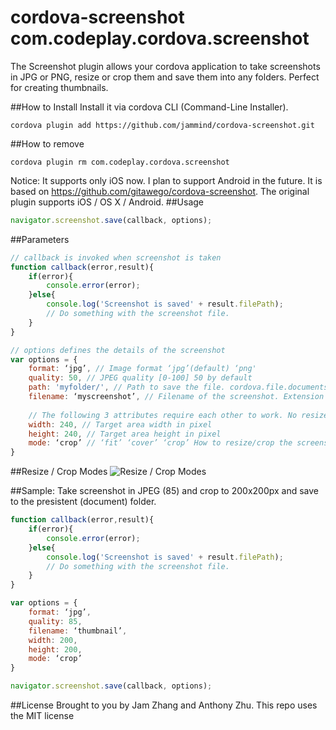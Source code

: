 cordova-screenshot
com.codeplay.cordova.screenshot
==================

The Screenshot plugin allows your cordova application to take screenshots in JPG or PNG, resize or crop them and save them into any folders. Perfect for creating thumbnails.

##How to Install
Install it via cordova CLI (Command-Line Installer).
```
cordova plugin add https://github.com/jammind/cordova-screenshot.git
```

##How to remove
```
cordova plugin rm com.codeplay.cordova.screenshot
```

Notice:
It supports only iOS now. I plan to support Android in the future.
It is based on https://github.com/gitawego/cordova-screenshot. The original plugin supports iOS / OS X / Android.
##Usage
```js
navigator.screenshot.save(callback, options);
```

##Parameters
```js
// callback is invoked when screenshot is taken
function callback(error,result){
	if(error){
		console.error(error);
	}else{
		console.log('Screenshot is saved' + result.filePath);
		// Do something with the screenshot file.
	}
}

// options defines the details of the screenshot
var options = {
	format: ‘jpg’, // Image format ‘jpg’(default) ‘png'
	quality: 50, // JPEG quality [0-100] 50 by default
	path: 'myfolder/', // Path to save the file. cordova.file.documentsDirectory by default.
	filename: ‘myscreenshot’, // Filename of the screenshot. Extension will be appended automatically by the format. A unique random name will be generated by default.
	
	// The following 3 attributes require each other to work. No resize / crop by default.
	width: 240, // Target area width in pixel
	height: 240, // Target area height in pixel
	mode: ‘crop’ // ‘fit’ ‘cover’ ‘crop’ How to resize/crop the screenshot
}
```

##Resize / Crop Modes
![Resize / Crop Modes](https://github.com/jammind/cordova-screenshot/blob/master/resize-crop-modes.png)

##Sample: Take screenshot in JPEG (85) and crop to 200x200px and save to the presistent (document) folder.
```js
function callback(error,result){
	if(error){
		console.error(error);
	}else{
		console.log('Screenshot is saved' + result.filePath);
		// Do something with the screenshot file.
	}
}

var options = {
	format: ‘jpg’,
	quality: 85,
	filename: ‘thumbnail’,
	width: 200,
	height: 200,
	mode: ‘crop’
}

navigator.screenshot.save(callback, options);
```

##License
Brought to you by Jam Zhang and Anthony Zhu.
This repo uses the MIT license
